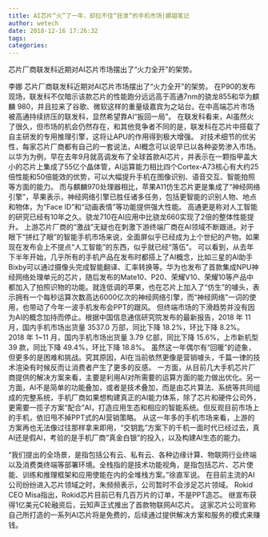 ```yaml
---
title: AI芯片“火”了一年，却拉不住“狂泄”的手机市场|娜姐笔记
author: wetech
date: 2018-12-16 17:26:32
tags: 
categories: 
---
```

芯片厂商联发科近期对AI芯片市场摆出了“火力全开”的架势。
<!-- more -->
李娜
芯片厂商联发科近期对AI芯片市场摆出了“火力全开”的架势。
在P90的发布现场，联发科不仅暗示该款芯片的性能跑分远远高于高通7nm的骁龙855和华为麒麟 980，并且拉来了谷歌、微软这样的重量级嘉宾为之站台。在中高端芯片市场被高通持续挤压的联发科，显然希望靠AI“扳回一局”。
在联发科看来，AI虽然火了很久，但市场的机会仍然存在，和其他竞争者不同的是，联发科在芯片中搭载了自主研发的专用推理引擎，这将让APU的作用得到极大增强。
对技术细节的优劣性，每家芯片厂商都有自己的一套说法，AI概念可以说早已以各种姿势渗入市场。
以华为为例，早在去年9月就高调发布了全球首款AI芯片，并表示在一颗指甲盖大小的芯片上集成了55亿个晶体管，AI运算能力相比四个Cortex-A73核心有大约25倍性能和50倍能效的优势，可以大幅提升手机在图像识别、语音交互、智能拍照等方面的能力。
而与麒麟970处理器相比，苹果A11仿生芯片更是集成了“神经网络引擎”，苹果表示，神经网络引擎已胜任诸多任务，包括更智能的识别人物、地点和物体，为“Face ID”和“动画表情”等功能提供强大性能。
高通更是称对人工智能的研究已经有10年之久。骁龙710在AI应用中比骁龙660实现了2倍的整体性能提升。
上游芯片厂商的“激战”无疑也在刺激下游终端厂商在AI领域不断跟进。对于眼下“拼红了眼”的智能手机市场来说，全面屏似乎已经成为上个世纪的产物。如果现在发布会上不提点“人工智能”的东西，似乎就已经“落伍”。
可以看到，从去年下半年开始，几乎所有的手机产品在发布时都搭上了AI概念，比如三星的AI助手Bixby可以通过摄像头完成智能翻译、汇率转换等。华为也发布了首款集成NPU神经网络处理单元的芯片，随后发布的Mate10、P20、荣耀V10、荣耀10等产品中都加入了拍照识物的功能。就连低调的苹果，也在芯片上加入了“仿生”的噱头，表示拥有一个每秒运算次数高达6000亿次的神经网络引擎，而“神经网络”一词的使用，也带动了今年一波手机发布会PPT的跟风。
但终端市场的下滑趋势并没有因为AI的概念加持而停止。根据中国信息通信研究院发布的最新报告，2018 年 11 月，国内手机市场出货量 3537.0 万部，同比下降 18.2%，环比下降 8.2%。 2018 年 1~11 月，国内手机市场出货量 3.79 亿部，同比下降 15.6%，上市新机型 39 款，同比下降 49.4%，环比下降 18.8%。
虽然这一年偶尔有“回暖”的迹象，但更多的是困难和挑战。究其原因，AI在当前依然更像是营销噱头，千篇一律的技术渲染有时候反而让消费者产生了更多的反感。
一方面，从目前几大手机芯片厂商提供的解决方案来看，主要是利用AI对所需要的运算方面的能力做出优化。另一方面，AI不是简单的功能叠加，或者是技术叠加，而是由芯片算法、系统等共同组成的完整系统，手机厂商如果想构建真正的AI能力体系，除了芯片和硬件公司外，更需要一揽子方案“配合”AI，打造应用生态和相应的智能系统。但反观目前市场上的手机，依旧甩不掉PPT式的AI营销策略。
从这一年多的手机市场来看，上游的方案再也无法像过往那样拿来即用，“交钥匙”方案下的千机一面时代已经过去，真AI还是假AI，考验的是手机厂商“真金白银”的投入，以及构建AI生态的能力。
 
 
“我们提出的全场景，是指包括公有云、私有云、各种边缘计算、物联网行业终端以及消费类终端等部署环境。全栈指的是技术功能视角，是指包括芯片、芯片使能、训练和推理框架和应用使能在内的全堆栈方案。”徐直军说。
在目前主流的AI公司纷纷进入芯片领域之时，朱频频表示，公司暂时不会涉足芯片领域。
Rokid CEO Misa指出，Rokid芯片目前已有几百万片的订单，不是PPT造芯。
继宣布获得1亿美元C轮融资后，云知声正式推出了首款物联网AI芯片。
这家芯片公司宣称自己所打造的一系列AI芯片将是免费的，后续通过提供解决方案和服务的模式来赚钱。
